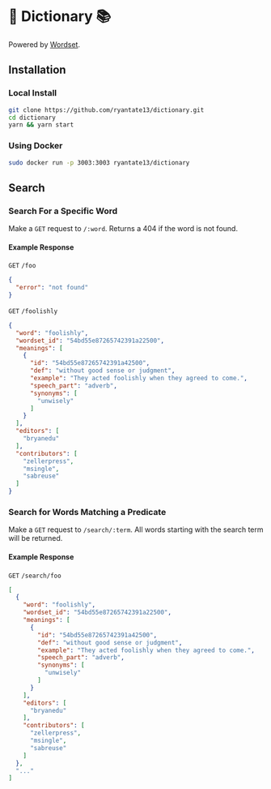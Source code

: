 📖 Dictionary 📚
================

Powered by [Wordset](https://github.com/wordset/wordset-dictionary).

## Installation

### Local Install

```bash
git clone https://github.com/ryantate13/dictionary.git
cd dictionary
yarn && yarn start
```

### Using Docker

```bash
sudo docker run -p 3003:3003 ryantate13/dictionary
```

## Search

### Search For a Specific Word

Make a ```GET``` request to ```/:word```. Returns a 404 if the word is not found.

#### Example Response

```GET``` ```/foo```

```json
{
  "error": "not found"
}
```

```GET``` ```/foolishly```

```json
{
  "word": "foolishly",
  "wordset_id": "54bd55e87265742391a22500",
  "meanings": [
    {
      "id": "54bd55e87265742391a42500",
      "def": "without good sense or judgment",
      "example": "They acted foolishly when they agreed to come.",
      "speech_part": "adverb",
      "synonyms": [
        "unwisely"
      ]
    }
  ],
  "editors": [
    "bryanedu"
  ],
  "contributors": [
    "zellerpress",
    "msingle",
    "sabreuse"
  ]
}
```

### Search for Words Matching a Predicate

Make a ```GET``` request to ```/search/:term```. All words starting with the search term will be returned.

#### Example Response

```GET``` ```/search/foo```

```json
[
  {
    "word": "foolishly",
    "wordset_id": "54bd55e87265742391a22500",
    "meanings": [
      {
        "id": "54bd55e87265742391a42500",
        "def": "without good sense or judgment",
        "example": "They acted foolishly when they agreed to come.",
        "speech_part": "adverb",
        "synonyms": [
          "unwisely"
        ]
      }
    ],
    "editors": [
      "bryanedu"
    ],
    "contributors": [
      "zellerpress",
      "msingle",
      "sabreuse"
    ]
  },
  "..."
]
```